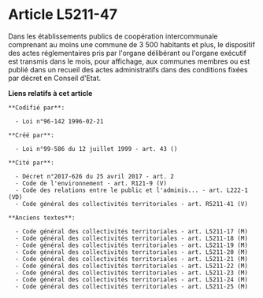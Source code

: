 # Article L5211-47

Dans les établissements publics de coopération intercommunale comprenant au moins une commune de 3 500 habitants et plus, le
dispositif des actes réglementaires pris par l'organe délibérant ou l'organe exécutif est transmis dans le mois, pour
affichage, aux communes membres ou est publié dans un recueil des actes administratifs dans des conditions fixées par décret
en Conseil d'Etat.

**Liens relatifs à cet article**

	**Codifié par**:

	  - Loi n°96-142 1996-02-21

	**Créé par**:

	  - Loi n°99-586 du 12 juillet 1999 - art. 43 ()

	**Cité par**:

	  - Décret n°2017-626 du 25 avril 2017 - art. 2
	  - Code de l'environnement - art. R121-9 (V)
	  - Code des relations entre le public et l'adminis... - art. L222-1 (VD)
	  - Code général des collectivités territoriales - art. R5211-41 (V)

	**Anciens textes**:

	  - Code général des collectivités territoriales - art. L5211-17 (M)
	  - Code général des collectivités territoriales - art. L5211-18 (M)
	  - Code général des collectivités territoriales - art. L5211-19 (M)
	  - Code général des collectivités territoriales - art. L5211-20 (M)
	  - Code général des collectivités territoriales - art. L5211-21 (M)
	  - Code général des collectivités territoriales - art. L5211-22 (M)
	  - Code général des collectivités territoriales - art. L5211-23 (M)
	  - Code général des collectivités territoriales - art. L5211-24 (M)
	  - Code général des collectivités territoriales - art. L5211-25 (M)
